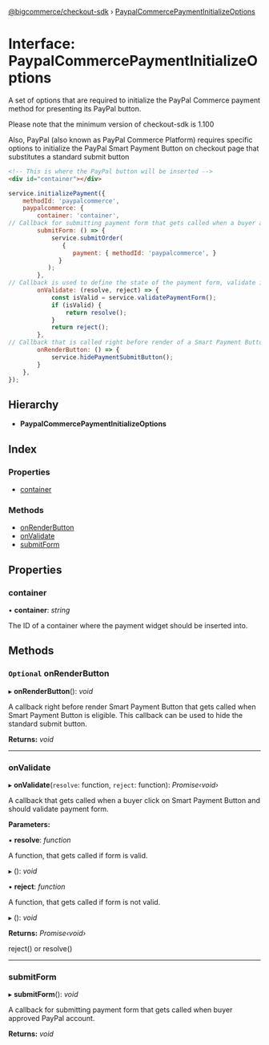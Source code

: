 [@bigcommerce/checkout-sdk](../README.md) › [PaypalCommercePaymentInitializeOptions](paypalcommercepaymentinitializeoptions.md)

# Interface: PaypalCommercePaymentInitializeOptions

A set of options that are required to initialize the PayPal Commerce payment
method for presenting its PayPal button.

Please note that the minimum version of checkout-sdk is 1.100

Also, PayPal (also known as PayPal Commerce Platform) requires specific options to initialize the PayPal Smart Payment Button on checkout page that substitutes a standard submit button
```html
<!-- This is where the PayPal button will be inserted -->
<div id="container"></div>
```

```js
service.initializePayment({
    methodId: 'paypalcommerce',
    paypalcommerce: {
        container: 'container',
// Callback for submitting payment form that gets called when a buyer approves PayPal payment
        submitForm: () => {
            service.submitOrder(
               {
                  payment: { methodId: 'paypalcommerce', }
              }
           );
        },
// Callback is used to define the state of the payment form, validate if it is applicable for submit.
        onValidate: (resolve, reject) => {
            const isValid = service.validatePaymentForm();
            if (isValid) {
                return resolve();
            }
            return reject();
        },
// Callback that is called right before render of a Smart Payment Button. It gets called when a buyer is eligible for use of the particular PayPal method. This callback can be used to hide the standard submit button.
        onRenderButton: () => {
            service.hidePaymentSubmitButton();
        }
    },
});
```

## Hierarchy

* **PaypalCommercePaymentInitializeOptions**

## Index

### Properties

* [container](paypalcommercepaymentinitializeoptions.md#container)

### Methods

* [onRenderButton](paypalcommercepaymentinitializeoptions.md#optional-onrenderbutton)
* [onValidate](paypalcommercepaymentinitializeoptions.md#onvalidate)
* [submitForm](paypalcommercepaymentinitializeoptions.md#submitform)

## Properties

###  container

• **container**: *string*

The ID of a container where the payment widget should be inserted into.

## Methods

### `Optional` onRenderButton

▸ **onRenderButton**(): *void*

A callback right before render Smart Payment Button that gets called when
Smart Payment Button is eligible. This callback can be used to hide the standard submit button.

**Returns:** *void*

___

###  onValidate

▸ **onValidate**(`resolve`: function, `reject`: function): *Promise‹void›*

A callback that gets called when a buyer click on Smart Payment Button
and should validate payment form.

**Parameters:**

▪ **resolve**: *function*

A function, that gets called if form is valid.

▸ (): *void*

▪ **reject**: *function*

A function, that gets called if form is not valid.

▸ (): *void*

**Returns:** *Promise‹void›*

reject() or resolve()

___

###  submitForm

▸ **submitForm**(): *void*

A callback for submitting payment form that gets called
when buyer approved PayPal account.

**Returns:** *void*
